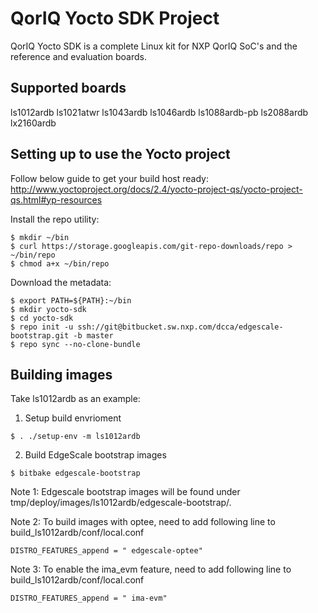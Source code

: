 # QorIQ Yocto SDK Project
QorIQ Yocto SDK is a complete Linux kit for NXP QorIQ SoC's and 
the reference and evaluation boards.

## Supported boards
ls1012ardb
ls1021atwr
ls1043ardb
ls1046ardb
ls1088ardb-pb
ls2088ardb
lx2160ardb
 

## Setting up to use the Yocto project
Follow below guide to get your build host ready:
http://www.yoctoproject.org/docs/2.4/yocto-project-qs/yocto-project-qs.html#yp-resources

Install the repo utility:
```
$ mkdir ~/bin
$ curl https://storage.googleapis.com/git-repo-downloads/repo > ~/bin/repo
$ chmod a+x ~/bin/repo
```

Download the metadata:
```
$ export PATH=${PATH}:~/bin
$ mkdir yocto-sdk
$ cd yocto-sdk
$ repo init -u ssh://git@bitbucket.sw.nxp.com/dcca/edgescale-bootstrap.git -b master
$ repo sync --no-clone-bundle
```

## Building images
Take ls1012ardb as an example:

1. Setup build envrioment
```
$ . ./setup-env -m ls1012ardb
```

2. Build EdgeScale bootstrap images
```
$ bitbake edgescale-bootstrap
```

Note 1: Edgescale bootstrap images will be found under tmp/deploy/images/ls1012ardb/edgescale-bootstrap/.

Note 2: To build images with optee, need to add following line to build_ls1012ardb/conf/local.conf
```
DISTRO_FEATURES_append = " edgescale-optee"
```
Note 3: To enable the ima_evm feature, need to add following line to build_ls1012ardb/conf/local.conf
```
DISTRO_FEATURES_append = " ima-evm"
```

